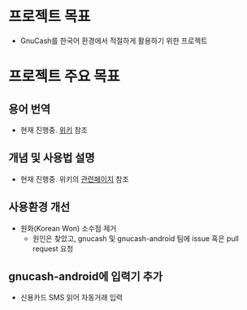 # 프로젝트 목표
- GnuCash를 한국어 환경에서 적절하게 활용하기 위한 프로젝트

# 프로젝트 주요 목표
## 용어 번역
- 현재 진행중. [위키](../../wiki) 참조

## 개념 및 사용법 설명
- 현재 진행중. 위키의 [관련페이지](../../wiki/주요개념) 참조

## 사용환경 개선
- 원화(Korean Won) 소수점 제거
    - 원인은 찾았고, gnucash 및 gnucash-android 팀에 issue 혹은 pull request 요청

## gnucash-android에 입력기 추가
- 신용카드 SMS 읽어 자동거래 입력